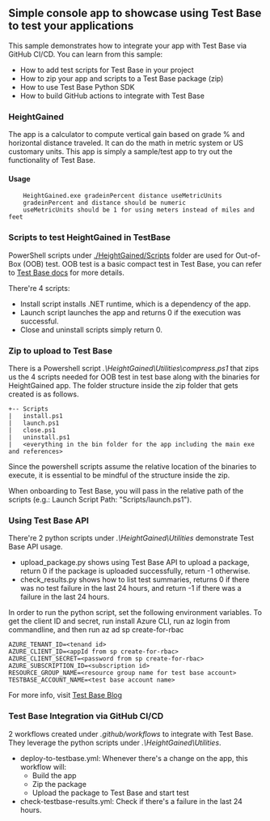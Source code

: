 ## Simple console app to showcase using Test Base to test your applications
This sample demonstrates how to integrate your app with Test Base via GitHub CI/CD. You can learn from this sample:
- How to add test scripts for Test Base in your project
- How to zip your app and scripts to a Test Base package (zip)
- How to use Test Base Python SDK
- How to build GitHub actions to integrate with Test Base
### HeightGained
The app is a calculator to compute vertical gain based on 
grade % and horizontal distance traveled. It can do the math
in metric system or US customary units. This app is simply a sample/test 
app to try out the functionality of Test Base.

#### Usage
```
    HeightGained.exe gradeinPercent distance useMetricUnits
    gradeinPercent and distance should be numeric
    useMetricUnits should be 1 for using meters instead of miles and feet
```

### Scripts to test HeightGained in TestBase
PowerShell scripts under [./HeightGained/Scripts](./HeightGained/Scripts) folder are used for Out-of-Box (OOB) test. OOB test is a basic compact test in Test Base, you can refer to [Test Base docs](https://docs.microsoft.com/en-us/microsoft-365/test-base/buildpackage?view=o365-worldwide) for more details.

There're 4 scripts:
- Install script installs .NET runtime, which is a dependency of the app.
- Launch script launches the app and returns 0 if the execution was successful. 
- Close and uninstall scripts simply return 0.

### Zip to upload to Test Base
There is a Powershell script _.\HeightGained\Utilities\compress.ps1_ that zips us the 4 scripts needed
for OOB test in test base along with the binaries for HeightGained app. The 
folder structure inside the zip folder that gets created is as follows.

```
+-- Scripts
|   install.ps1
|   launch.ps1
|   close.ps1
|   uninstall.ps1
|   <everything in the bin folder for the app including the main exe and references>
```

Since the powershell scripts assume the relative location of the binaries to execute, it is 
essential to be mindful of the structure inside the zip.

When onboarding to Test Base, you will pass in the relative path of the scripts (e.g.:
Launch Script Path: "Scripts/launch.ps1").
    
### Using Test Base API
There're 2 python scripts under _.\HeightGained\Utilities_ demonstrate Test Base API usage.
- upload_package.py shows using Test Base API to upload a package, return 0 if the package is uploaded successfully, return -1 otherwise.
- check_results.py shows how to list test summaries,
returns 0 if there was no test failure in the last 24 hours, and return -1 if there was a failure in the last 24 hours.

In order to run the python script, set the following environment variables. To get the client ID and secret,
run install Azure CLI, run az login from commandline, and then run az ad sp create-for-rbac
```
AZURE_TENANT_ID=<tenand id>
AZURE_CLIENT_ID=<appId from sp create-for-rbac>
AZURE_CLIENT_SECRET=<password from sp create-for-rbac>
AZURE_SUBSCRIPTION_ID=<subscription id>
RESOURCE_GROUP_NAME=<resource group name for test base account>
TESTBASE_ACCOUNT_NAME=<test base account name>
```

For more info, visit [Test Base Blog](https://techcommunity.microsoft.com/t5/test-base-blog/test-base-for-microsoft-365-sdk-amp-apis-now-available/ba-p/2888698)
### Test Base Integration via GitHub CI/CD
2 workflows created under _.github/workflows_ to integrate with Test Base. They leverage the python scripts under _.\HeightGained\Utilities_.
- deploy-to-testbase.yml: Whenever there's a change on the app, this workflow will:
    - Build the app
    - Zip the package
    - Upload the package to Test Base and start test
- check-testbase-results.yml: Check if there's a failure in the last 24 hours.
